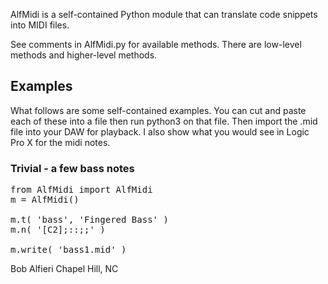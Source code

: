 AlfMidi is a self-contained Python module that can translate code snippets into MIDI files.

See comments in AlfMidi.py for available methods.  There are low-level methods and higher-level methods.

## Examples

What follows are some self-contained examples.  You can cut and paste each of these
into a file then run python3 on that file.  Then import the .mid file into your DAW for playback.
I also show what you would see in Logic Pro X for the midi notes.

### Trivial - a few bass notes

<pre>
from AlfMidi import AlfMidi
m = AlfMidi()

m.t( 'bass', 'Fingered Bass' )
m.n( '[C2];::;;' )

m.write( 'bass1.mid' )
</pre>


Bob Alfieri
Chapel Hill, NC
